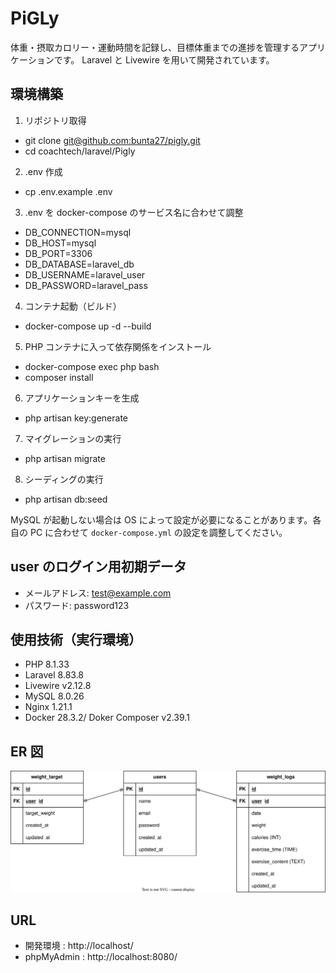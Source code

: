 # PiGLy

体重・摂取カロリー・運動時間を記録し、目標体重までの進捗を管理するアプリケーションです。
Laravel と Livewire を用いて開発されています。

## 環境構築

1. リポジトリ取得

- git clone [git@github.com:bunta27/pigly.git](https://github.com/bunta27/pigly.git)
- cd coachtech/laravel/Pigly

2. .env 作成

- cp .env.example .env

3. .env を docker-compose のサービス名に合わせて調整

- DB_CONNECTION=mysql
- DB_HOST=mysql
- DB_PORT=3306
- DB_DATABASE=laravel_db
- DB_USERNAME=laravel_user
- DB_PASSWORD=laravel_pass

4. コンテナ起動（ビルド）

- docker-compose up -d --build

5. PHP コンテナに入って依存関係をインストール

- docker-compose exec php bash
- composer install

6. アプリケーションキーを生成

- php artisan key:generate

7. マイグレーションの実行

- php artisan migrate

8. シーディングの実行

- php artisan db:seed

MySQL が起動しない場合は OS によって設定が必要になることがあります。各自の PC に合わせて `docker-compose.yml` の設定を調整してください。

## user のログイン用初期データ

- メールアドレス: test@example.com
- パスワード: password123

## 使用技術（実行環境）

- PHP 8.1.33
- Laravel 8.83.8
- Livewire v2.12.8
- MySQL 8.0.26
- Nginx 1.21.1
- Docker 28.3.2/ Doker Composer v2.39.1

## ER 図

<img src="src/docs/ER.svg" alt="ER図" width="700">

## URL

- 開発環境 : http://localhost/
- phpMyAdmin : http://localhost:8080/
